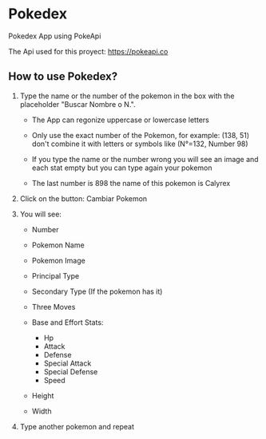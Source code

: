 # Pokedex
Pokedex App using PokeApi

The Api used for this proyect: https://pokeapi.co

## How to use Pokedex?

1. Type the name or the number of the pokemon in the box with the placeholder "Buscar Nombre o N.".

    * The App can regonize uppercase or lowercase letters
  
    * Only use the exact number of the Pokemon, for example: (138, 51) don't combine it with letters or symbols like (N°=132, Number 98)
  
    * If you type the name or the number wrong you will see an image and each stat empty but you can type again your pokemon
  
    * The last number is 898 the name of this pokemon is Calyrex

2. Click on the button: Cambiar Pokemon

3. You will see:
  
    * Number
     
    * Pokemon Name
     
    * Pokemon Image
     
    * Principal Type
     
    * Secondary Type (If the pokemon has it)
    
    * Three Moves
    
    * Base and Effort Stats:
     
      * Hp
      * Attack
      * Defense
      * Special Attack
      * Special Defense
      * Speed
      
    * Height
    
    * Width
  
4. Type another pokemon and repeat
